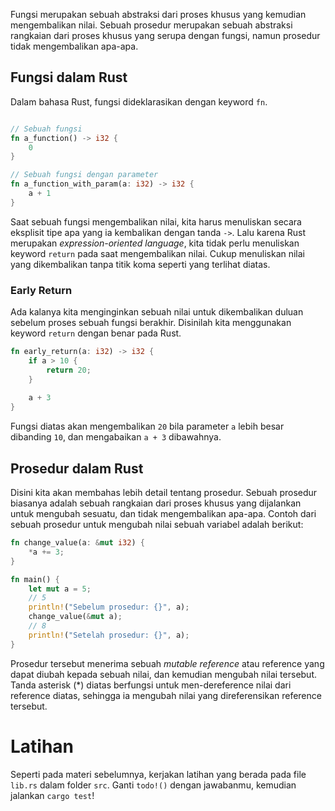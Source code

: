 Fungsi merupakan sebuah abstraksi dari proses khusus yang kemudian mengembalikan nilai. Sebuah prosedur merupakan sebuah abstraksi rangkaian dari proses khusus yang serupa dengan fungsi, namun prosedur tidak mengembalikan apa-apa.

## Fungsi dalam Rust

Dalam bahasa Rust, fungsi dideklarasikan dengan keyword `fn`.

```rust

// Sebuah fungsi
fn a_function() -> i32 {
    0
}

// Sebuah fungsi dengan parameter
fn a_function_with_param(a: i32) -> i32 {
    a + 1
}
```

Saat sebuah fungsi mengembalikan nilai, kita harus menuliskan secara eksplisit tipe apa yang ia kembalikan dengan tanda `->`. Lalu karena Rust merupakan _expression-oriented language_, kita tidak perlu menuliskan keyword `return` pada saat mengembalikan nilai. Cukup menuliskan nilai yang dikembalikan tanpa titik koma seperti yang terlihat diatas.

### Early Return

Ada kalanya kita menginginkan sebuah nilai untuk dikembalikan duluan sebelum proses sebuah fungsi berakhir. Disinilah kita menggunakan keyword `return` dengan benar pada Rust.

```rust
fn early_return(a: i32) -> i32 {
    if a > 10 {
        return 20;
    }
    
    a + 3
}
```

Fungsi diatas akan mengembalikan `20` bila parameter `a` lebih besar dibanding `10`, dan mengabaikan `a + 3` dibawahnya.

## Prosedur dalam Rust

Disini kita akan membahas lebih detail tentang prosedur. Sebuah prosedur biasanya adalah sebuah rangkaian dari proses khusus yang dijalankan untuk mengubah sesuatu, dan tidak mengembalikan apa-apa. Contoh dari sebuah prosedur untuk mengubah nilai sebuah variabel adalah berikut:

```rust
fn change_value(a: &mut i32) {
    *a += 3;
}

fn main() {
    let mut a = 5;
    // 5
    println!("Sebelum prosedur: {}", a);
    change_value(&mut a);
    // 8
    println!("Setelah prosedur: {}", a);
}
```

Prosedur tersebut menerima sebuah _mutable reference_ atau reference yang dapat diubah kepada sebuah nilai, dan kemudian mengubah nilai tersebut. Tanda asterisk (*) diatas berfungsi untuk men-dereference nilai dari reference diatas, sehingga ia mengubah nilai yang direferensikan reference tersebut.

# Latihan

Seperti pada materi sebelumnya, kerjakan latihan yang berada pada file `lib.rs` dalam folder `src`. Ganti `todo!()` dengan jawabanmu, kemudian jalankan `cargo test`!